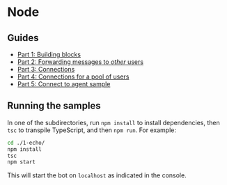 # Node

## Guides
- [Part 1: Building blocks](1-echo/)
- [Part 2: Forwarding messages to *other* users](2-two-users/)
- [Part 3: Connections](3-two-users-with-connections/)
- [Part 4: Connections for a pool of users](4-user-pool-with-connections/)
- [Part 5: Connect to agent sample](5-simple-agent-sample/)

## Running the samples
In one of the subdirectories, run `npm install` to install dependencies, then `tsc` to transpile TypeScript, and then `npm run`. For example:

```bash
cd ./1-echo/
npm install
tsc
npm start
```

This will start the bot on `localhost` as indicated in the console.